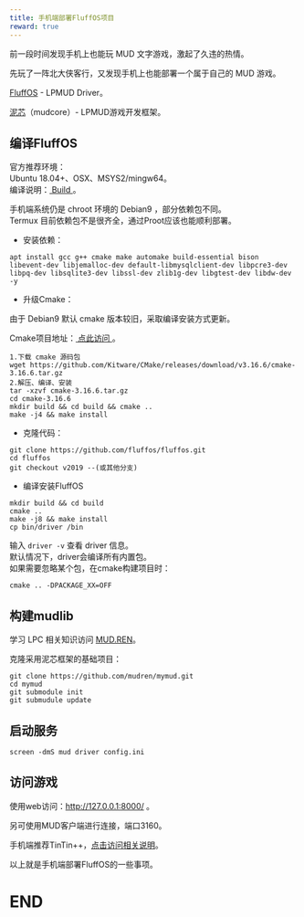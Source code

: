 ```yaml
---
title: 手机端部署FluffOS项目
reward: true
---
```


前一段时间发现手机上也能玩 MUD 文字游戏，激起了久违的热情。

先玩了一阵北大侠客行，又发现手机上也能部署一个属于自己的 MUD 游戏。

[FluffOS](https://github.com/fluffos/fluffos) - LPMUD Driver。

[泥芯](https://github.com/oiuv/mudcore)（mudcore）- LPMUD游戏开发框架。

<!--more-->

## 编译FluffOS

官方推荐环境：  
Ubuntu 18.04+、OSX、MSYS2/mingw64。  
编译说明：[ Build ](https://www.fluffos.info/build.html)。

手机端系统仍是 chroot 环境的 Debian9 ，部分依赖包不同。   
Termux 目前依赖包不是很齐全，通过Proot应该也能顺利部署。 

- 安装依赖： 
 
```
apt install gcc g++ cmake make automake build-essential bison libevent-dev libjemalloc-dev default-libmysqlclient-dev libpcre3-dev libpq-dev libsqlite3-dev libssl-dev zlib1g-dev libgtest-dev libdw-dev -y
```

- 升级Cmake：

由于 Debian9 默认 cmake 版本较旧，采取编译安装方式更新。

Cmake项目地址：[ 点此访问 ](https://github.com/Kitware/CMake/releases)。

```
1.下载 cmake 源码包
wget https://github.com/Kitware/CMake/releases/download/v3.16.6/cmake-3.16.6.tar.gz
2.解压、编译、安装
tar -xzvf cmake-3.16.6.tar.gz
cd cmake-3.16.6
mkdir build && cd build && cmake ..
make -j4 && make install
```

- 克隆代码： 

```
git clone https://github.com/fluffos/fluffos.git
cd fluffos
git checkout v2019 --(或其他分支)
````

- 编译安装FluffOS

```
mkdir build && cd build
cmake ..
make -j8 && make install
cp bin/driver /bin
```

输入 `driver -v` 查看 driver 信息。  
默认情况下，driver会编译所有内置包。  
如果需要忽略某个包，在cmake构建项目时：  

```
cmake .. -DPACKAGE_XX=OFF
```  
## 构建mudlib

学习 LPC 相关知识访问 [MUD.REN](https://bbs.mud.ren/)。

克隆采用泥芯框架的基础项目：
```
git clone https://github.com/mudren/mymud.git
cd mymud
git submodule init
git submudule update
```

## 启动服务

```
screen -dmS mud driver config.ini
```

## 访问游戏

使用web访问：http://127.0.0.1:8000/ 。

另可使用MUD客户端进行连接，端口3160。

手机端推荐TinTin++，[点击访问相关说明](https://github.com/zixijian/tt)。

以上就是手机端部署FluffOS的一些事项。

# END